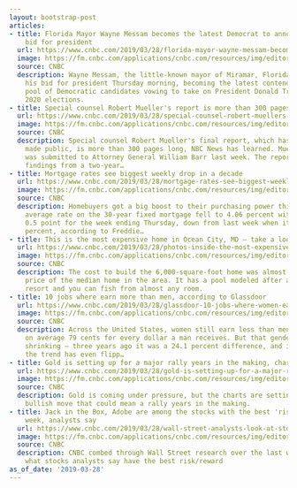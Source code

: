 ```yaml
---
layout: bootstrap-post
articles:
- title: Florida Mayor Wayne Messam becomes the latest Democrat to announce a 2020
    bid for president
  url: https://www.cnbc.com/2019/03/28/florida-mayor-wayne-messam-becomes-latest-democrat-to-announce-bid-for-president.html
  image: https://fm.cnbc.com/applications/cnbc.com/resources/img/editorial/2019/03/28/105819510-1553779578134ap_19087427351893.1910x1000.jpg
  source: CNBC
  description: Wayne Messam, the little-known mayor of Miramar, Florida, launched
    his bid for president Thursday morning, becoming the latest contender in a crowded
    pool of Democratic candidates vowing to take on President Donald Trump in the
    2020 elections.
- title: Special counsel Robert Mueller's report is more than 300 pages long
  url: https://www.cnbc.com/2019/03/28/special-counsel-robert-muellers-report-is-more-than-300-pages-long.html
  image: https://fm.cnbc.com/applications/cnbc.com/resources/img/editorial/2019/03/22/105809578-1553277312986rtx6q508.1910x1000.jpg
  source: CNBC
  description: Special counsel Robert Mueller's final report, which has yet to be
    made public, is more than 300 pages long, NBC News has learned. Mueller's report
    was submitted to Attorney General William Barr last week. The report details Mueller's
    findings from a two-year…
- title: Mortgage rates see biggest weekly drop in a decade
  url: https://www.cnbc.com/2019/03/28/mortgage-rates-see-biggest-weekly-drop-in-a-decade.html
  image: https://fm.cnbc.com/applications/cnbc.com/resources/img/editorial/2016/10/25/104048061-GettyImages-145544923.1910x1000.jpg
  source: CNBC
  description: Homebuyers got a big boost to their purchasing power this week. The
    average rate on the 30-year fixed mortgage fell to 4.06 percent with an average
    0.5 point for the week ending Thursday, down from last week when it averaged 4.28
    percent, according to Freddie…
- title: This is the most expensive home in Ocean City, MD — take a look inside
  url: https://www.cnbc.com/2019/03/28/photos-inside-the-most-expensive-home-in-ocean-city-md.html
  image: https://fm.cnbc.com/applications/cnbc.com/resources/img/editorial/2019/03/22/105809367-1553271339015oldbridge2.1910x1000.jpg
  source: CNBC
  description: The cost to build the 6,000-square-foot home was almost 20 times the
    price of the median home in the area. It has a pool modeled after a five-star
    resort and you can fish from almost any room.
- title: 10 jobs where earn more than men, according to Glassdoor
  url: https://www.cnbc.com/2019/03/28/glassdoor-10-jobs-where-women-earn-more-than-men.html
  image: https://fm.cnbc.com/applications/cnbc.com/resources/img/editorial/2019/03/27/105817574-1553705179924gettyimages-946928214.1910x1000.jpeg
  source: CNBC
  description: Across the United States, women still earn less than men, taking home
    on average 79 cents for every dollar a man receives. But that gender pay gap is
    shrinking — three years ago it was a 24.1 percent difference, and in some industries
    the trend has even flipp…
- title: Gold is setting up for a major rally years in the making, charts suggest
  url: https://www.cnbc.com/2019/03/28/gold-is-setting-up-for-a-major-rally-years-in-the-making-charts-suggest.html
  image: https://fm.cnbc.com/applications/cnbc.com/resources/img/editorial/2018/02/12/105004329-GettyImages-104560249.1910x1000.jpg
  source: CNBC
  description: Gold is coming under pressure, but the charts are setting up for a
    bullish move that could mean a rally years in the making.
- title: Jack in the Box, Adobe are among the stocks with the best 'risk-reward' this
    week, analysts say
  url: https://www.cnbc.com/2019/03/28/wall-street-analysts-look-at-stocks-with-riskreward.html
  image: https://fm.cnbc.com/applications/cnbc.com/resources/img/editorial/2017/12/22/104913667-MerryMunchieMeal_1.1910x1000.jpg
  source: CNBC
  description: CNBC combed through Wall Street research over the last week to see
    what stocks analysts say have the best risk/reward
as_of_date: '2019-03-28'
---
```


